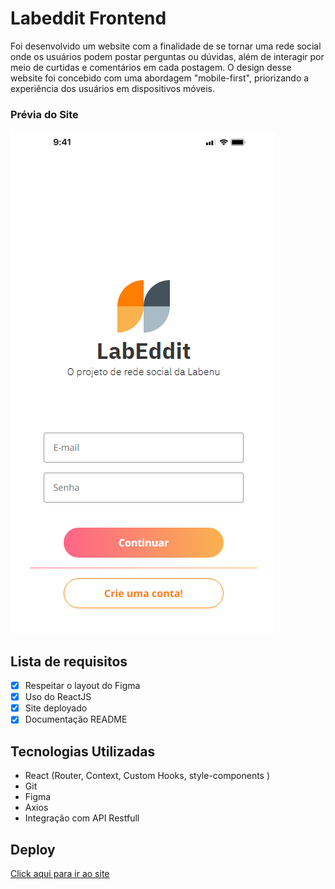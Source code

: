 # Labeddit Frontend
Foi desenvolvido um website com a finalidade de se tornar uma rede social onde os usuários podem postar perguntas ou dúvidas, além de interagir por meio de curtidas e comentários em cada postagem. O design desse website foi concebido com uma abordagem "mobile-first", priorizando a experiência dos usuários em dispositivos móveis.

### Prévia do Site

![App Screenshot](./labeddit-frontend/public/previa.png)


## Lista de requisitos

- [x]  Respeitar o layout do Figma
- [x]  Uso do ReactJS
- [x]  Site deployado
- [x]  Documentação README

## Tecnologias Utilizadas

- React (Router, Context, Custom Hooks, style-components )
- Git
- Figma
- Axios
- Integração com API Restfull

## Deploy

[Click aqui para ir ao site](https://projeto-labeeddit.surge.sh/)


